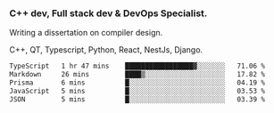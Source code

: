 <h3>C++ dev, Full stack dev & DevOps Specialist.</h3>
<p>Writing a dissertation on compiler design. <p>
<p>C++, QT, Typescript, Python, React, NestJs, Django.</p>

<!--START_SECTION:waka-->

```txt
TypeScript   1 hr 47 mins    █████████████████▓░░░░░░░   71.06 %
Markdown     26 mins         ████▒░░░░░░░░░░░░░░░░░░░░   17.82 %
Prisma       6 mins          █░░░░░░░░░░░░░░░░░░░░░░░░   04.19 %
JavaScript   5 mins          █░░░░░░░░░░░░░░░░░░░░░░░░   03.53 %
JSON         5 mins          █░░░░░░░░░░░░░░░░░░░░░░░░   03.39 %
```

<!--END_SECTION:waka-->

